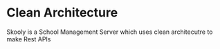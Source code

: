 <h1>Clean Architecture</h1>
<p>Skooly is a School Management Server which uses clean architecutre to make Rest APIs</p>
